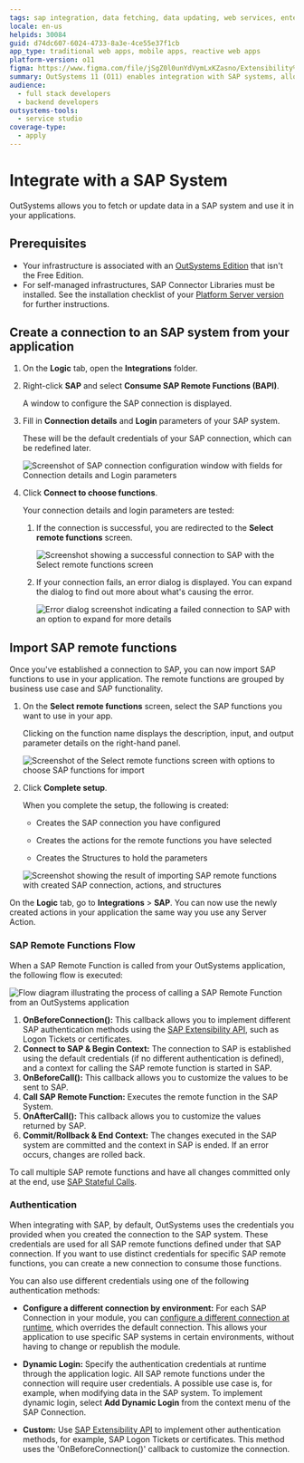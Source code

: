 ```yaml
---
tags: sap integration, data fetching, data updating, web services, enterprise integration
locale: en-us
helpids: 30084
guid: d74dc607-6024-4733-8a3e-4ce55e37f1cb
app_type: traditional web apps, mobile apps, reactive web apps
platform-version: o11
figma: https://www.figma.com/file/jSgZ0l0unYdVymLxKZasno/Extensibility%20and%20Integration?node-id=418:49
summary: OutSystems 11 (O11) enables integration with SAP systems, allowing data fetching and updating for application use.
audience:
  - full stack developers
  - backend developers
outsystems-tools:
  - service studio
coverage-type:
  - apply
---
```


# Integrate with a SAP System


OutSystems allows you to fetch or update data in a SAP system and use it in your applications.

## Prerequisites

* Your infrastructure is associated with an [OutSystems Edition](https://www.outsystems.com/pricing-and-editions/) that isn't the Free Edition. 
* For self-managed infrastructures, SAP Connector Libraries must be installed. See the installation checklist of your [Platform Server version](https://www.outsystems.com/Downloads/search/Platform+Server/11/) for further instructions.


## Create a connection to an SAP system from your application

1. On the **Logic** tab, open the **Integrations** folder. 

1. Right-click **SAP** and select **Consume SAP Remote Functions (BAPI)**. 

    A window to configure the SAP connection is displayed. 

1. Fill in **Connection details** and **Login** parameters of your SAP system. 

    These will be the default credentials of your SAP connection, which can be redefined later. 

    ![Screenshot of SAP connection configuration window with fields for Connection details and Login parameters](images/sapintegrate-remotefunc-ss.png "SAP Connection Configuration")

1. Click **Connect to choose functions**. 

    Your connection details and login parameters are tested:

    1. If the connection is successful, you are redirected to the **Select remote functions** screen.

        ![Screenshot showing a successful connection to SAP with the Select remote functions screen](images/sapintegrate-successconnect-ss.png "Successful SAP Connection")

    1. If your connection fails, an error dialog is displayed. You can expand the dialog to find out more about what's causing the error.
        
        ![Error dialog screenshot indicating a failed connection to SAP with an option to expand for more details](images/sapintegrate-failconnect-ss.png "Failed SAP Connection")

## Import SAP remote functions

Once you've established a connection to SAP, you can now import SAP functions to use in your application. The remote functions are grouped by business use case and SAP functionality. 

1. On the **Select remote functions** screen, select the SAP functions you want to use in your app.

    Clicking on the function name displays the description, input, and output parameter details on the right-hand panel. 

    ![Screenshot of the Select remote functions screen with options to choose SAP functions for import](images/sapintegrate-selectfunc-ss.png "Select SAP Remote Functions")

1. Click **Complete setup**. 

    When you complete the setup, the following is created:

    * Creates the SAP connection you have configured

    * Creates the actions for the remote functions you have selected

    * Creates the Structures to hold the parameters

    ![Screenshot showing the result of importing SAP remote functions with created SAP connection, actions, and structures](images/sapintegrate-importedfunc-ss.png "Imported SAP Functions")

On the **Logic** tab, go to **Integrations** > **SAP**. You can now use the newly created actions in your application the same way you use any Server Action.

### SAP Remote Functions Flow

When a SAP Remote Function is called from your OutSystems application, the following flow is executed:

![Flow diagram illustrating the process of calling a SAP Remote Function from an OutSystems application](images/sap-remote-function-flow-diag.png "SAP Remote Function Call Flow Diagram")

1. **OnBeforeConnection():** This callback allows you to implement different SAP authentication methods using the [SAP Extensibility API](<../../ref/apis/sap-extensibility-api.md>), such as Logon Tickets or certificates. 
1. **Connect to SAP & Begin Context:** The connection to SAP is established using the default credentials (if no different authentication is defined), and a context for calling the SAP remote function is started in SAP. 
1. **OnBeforeCall():** This callback allows you to customize the values to be sent to SAP. 
1. **Call SAP Remote Function:** Executes the remote function in the SAP System. 
1. **OnAfterCall():** This callback allows you to customize the values returned by SAP. 
1. **Commit/Rollback & End Context:** The changes executed in the SAP system are committed and the context in SAP is ended. If an error occurs, changes are rolled back. 

To call multiple SAP remote functions and have all changes committed only at the end, use [SAP Stateful Calls](<execute-sap-stateful-calls.md>).

### Authentication

When integrating with SAP, by default, OutSystems uses the credentials you provided when you created the connection to the SAP system. These credentials are used for all SAP remote functions defined under that SAP connection. If you want to use distinct credentials for specific SAP remote functions, you can create a new connection to consume those functions.

You can also use different credentials using one of the following authentication methods:

* **Configure a different connection by environment:** For each SAP Connection in your module, you can [configure a different connection at runtime](<configure-a-sap-connection-at-runtime.md>), which overrides the default connection. This allows your application to use specific SAP systems in certain environments, without having to change or republish the module.

* **Dynamic Login:** Specify the authentication credentials at runtime through the application logic. All SAP remote functions under the connection will require user credentials. A possible use case is, for example, when modifying data in the SAP system. To implement dynamic login, select **Add Dynamic Login** from the context menu of the SAP Connection.

* **Custom:** Use [SAP Extensibility API](<../../ref/apis/sap-extensibility-api.md>) to implement other authentication methods, for example, SAP Logon Tickets or certificates. This method uses the 'OnBeforeConnection()' callback to customize the connection. 
